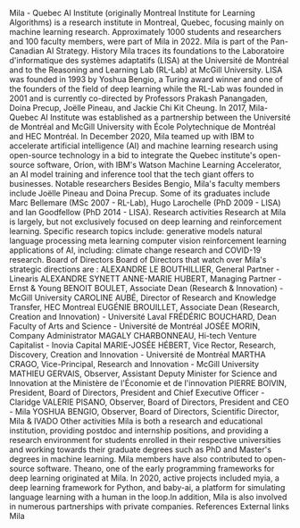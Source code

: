 Mila - Quebec AI Institute (originally Montreal Institute for Learning
Algorithms) is a research institute in Montreal, Quebec, focusing mainly
on machine learning research. Approximately 1000 students and
researchers and 100 faculty members, were part of Mila in 2022. Mila is
part of the Pan-Canadian AI Strategy. History Mila traces its
foundations to the Laboratoire d\'informatique des systèmes adaptatifs
(LISA) at the Université de Montréal and to the Reasoning and Learning
Lab (RL-Lab) at McGill University. LISA was founded in 1993 by Yoshua
Bengio, a Turing award winner and one of the founders of the field of
deep learning while the RL-Lab was founded in 2001 and is currently
co-directed by Professors Prakash Panangaden, Doina Precup, Joëlle
Pineau, and Jackie Chi Kit Cheung. In 2017, Mila-Quebec AI Institute was
established as a partnership between the Université de Montréal and
McGill University with École Polytechnique de Montréal and HEC Montréal.
In December 2020, Mila teamed up with IBM to accelerate artificial
intelligence (AI) and machine learning research using open-source
technology in a bid to integrate the Quebec institute's open-source
software, Oríon, with IBM's Watson Machine Learning Accelerator, an AI
model training and inference tool that the tech giant offers to
businesses. Notable researchers Besides Bengio, Mila\'s faculty members
include Joëlle Pineau and Doina Precup. Some of its graduates include
Marc Bellemare (MSc 2007 - RL-Lab), Hugo Larochelle (PhD 2009 - LISA)
and Ian Goodfellow (PhD 2014 - LISA). Research activities Research at
Mila is largely, but not exclusively focused on deep learning and
reinforcement learning. Specific research topics include: generative
models natural language processing meta learning computer vision
reinforcement learning applications of AI, including: climate change
research and COVID-19 research. Board of Directors Board of Directors
that watch over Mila\'s strategic directions are : ALEXANDRE LE
BOUTHILLIER, General Partner - Linearis ALEXANDRE SYNETT ANNE-MARIE
HUBERT, Managing Partner - Ernst & Young BENOIT BOULET, Associate Dean
(Research & Innovation) - McGill University CAROLINE AUBÉ, Director of
Research and Knowledge Transfer, HEC Montreal EUGÉNIE BROUILLET,
Associate Dean (Research, Creation and Innovation) - Université Laval
FRÉDÉRIC BOUCHARD, Dean Faculty of Arts and Science - Université de
Montréal JOSÉE MORIN, Company Administrator MAGALY CHARBONNEAU, Hi-tech
Venture Capitalist - Inovia Capital MARIE-JOSÉE HÉBERT, Vice Rector,
Research, Discovery, Creation and Innovation - Université de Montréal
MARTHA CRAGO, Vice-Principal, Research and Innovation - McGill
University MATHIEU GERVAIS, Observer, Assistant Deputy Minister for
Science and Innovation at the Ministère de l\'Économie et de
l\'innovation PIERRE BOIVIN, President, Board of Directors, President
and Chief Executive Officer - Claridge VALERIE PISANO, Observer, Board
of Directors, President and CEO - Mila YOSHUA BENGIO, Observer, Board of
Directors, Scientific Director, Mila & IVADO Other activities Mila is
both a research and educational institution, providing postdoc and
internship positions, and providing a research environment for students
enrolled in their respective universities and working towards their
graduate degrees such as PhD and Master\'s degrees in machine learning.
Mila members have also contributed to open-source software. Theano, one
of the early programming frameworks for deep learning originated at
Mila. In 2020, active projects included myia, a deep learning framework
for Python, and baby-ai, a platform for simulating language learning
with a human in the loop.In addition, Mila is also involved in numerous
partnerships with private companies. References External links Mila
